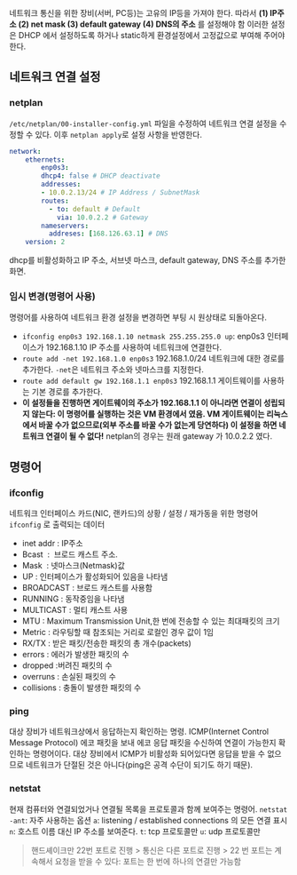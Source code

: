 네트워크 통신을 위한 장비(서버, PC등)는 고유의 IP등을 가져야 한다. 따라서 **(1) IP주소 (2) net mask (3) default gateway (4) DNS의 주소** 를 설정해야 함
이러한 설정은 DHCP 에서 설정하도록 하거나 static하게 환경설정에서 고정값으로 부여해 주어야 한다.
## 네트워크 연결 설정
### netplan
`/etc/netplan/00-installer-config.yml` 파일을 수정하여 네트워크 연결 설정을 수정할 수 있다. 
이후 `netplan apply`로 설정 사항을 반영한다.
```yml
network:
	ethernets:
		enp0s3:
		dhcp4: false # DHCP deactivate
		addresses:
		- 10.0.2.13/24 # IP Address / SubnetMask
		routes:
		  - to: default # Default
		    via: 10.0.2.2 # Gateway
		nameservers:
		  addreses: [168.126.63.1] # DNS
	version: 2
```
dhcp를 비활성화하고 IP 주소, 서브넷 마스크, default gateway, DNS 주소를 추가한 화면.
### 임시 변경(명령어 사용)
명령어를 사용하여 네트워크 환경 설정을 변경하면 부팅 시 원상태로 되돌아온다.
- `ifconfig enp0s3 192.168.1.10 netmask 255.255.255.0 up`: enp0s3 인터페이스가 192.168.1.10 IP 주소를 사용하여 네트워크에 연결한다. 
- `route add -net 192.168.1.0 enp0s3`
	192.168.1.0/24 네트워크에 대한 경로를 추가한다. `-net`은 네트워크 주소와 넷마스크를 지정한다. 
- `route add default gw 192.168.1.1 enp0s3`
	192.168.1.1 게이트웨이를 사용하는 기본 경로를 추가한다.
- **이 설정들을 진행하면 게이트웨이의 주소가 192.168.1.1 이 아니라면 연결이 성립되지 않는다: 이 명령어를 실행하는 것은 VM 환경에서 였음. VM 게이트웨이는 리눅스에서 바꿀 수가 없으므로(외부 주소를 바꿀 수가 없는게 당연하다) 이 설정을 하면 네트워크 연결이 될 수 없다!** netplan의 경우는 원래 gateway 가 10.0.2.2 였다.
## 명령어
### ifconfig
네트워크 인터페이스 카드(NIC, 랜카드)의 상황 / 설정 / 재가동을 위한 명령어
`ifconfig` 로 출력되는 데이터
- inet addr : IP주소
- Bcast  :  브로드 캐스트 주소.
- Mask  : 넷마스크(Netmask)값
- UP : 인터페이스가 활성화되어 있음을 나타냄
- BROADCAST : 브로드 캐스트를 사용함
- RUNNING : 동작중임을 나타냄
- MULTICAST : 멀티 캐스트 사용
- MTU : Maximum Transmission Unit,한 번에 전송할 수 있는 최대패킷의 크기
- Metric : 라우팅할 때 참조되는 거리로 로컬인 경우 값이 1임
- RX/TX : 받은 패킷/전송한 패킷의 총 개수(packets)
- errors : 에러가 발생한 패킷의 수
- dropped :버려진 패킷의 수
- overruns : 손실된 패킷의 수
- collisions : 충돌이 발생한 패킷의 수
### ping
대상 장비가 네트워크상에서 응답하는지 확인하는 명령. ICMP(Internet Control Message Protocol) 에코 패킷을 보내 에코 응답 패킷을 수신하여 연결이 가능한지 확인하는 명령어이다. 대상 장비에서 ICMP가 비활성화 되어있다면 응답을 받을 수 없으므로 네트워크가 단절된 것은 아니다(ping은 공격 수단이 되기도 하기 때문).
### netstat
현재 컴퓨터와 연결되었거나 연결될 목록을 프로토콜과 함께 보여주는 명령어.
`netstat -ant`: 자주 사용하는 옵션
	`a`: listening / established connections 의 모든 연결 표시
	`n`: 호스트 이름 대신 IP 주소를 보여준다.
	`t`: tcp 프로토콜만
	`u`: udp 프로토콜만

> 핸드셰이크만 22번 포트로 진행 > 통신은 다른 포트로 진행 > 22 번 포트는 계속해서 요청을 받을 수 있다: 포트는 한 번에 하나의 연결만 가능함